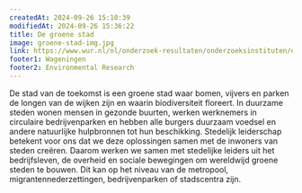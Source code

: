 ```yaml
---
createdAt: 2024-09-26 15:10:39
modifiedAt: 2024-09-26 15:36:22
title: De groene stad
image: groene-stad-img.jpg
link: https://www.wur.nl/nl/onderzoek-resultaten/onderzoeksinstituten/environmental-research/programmas/de-groene-stad-3.htm
footer1: Wageningen
footer2: Environmental Research
---
```


De stad van de toekomst is een groene stad waar bomen, vijvers en parken de longen van de wijken zijn en waarin biodiversiteit floreert. In duurzame steden wonen mensen in gezonde buurten, werken werknemers in circulaire bedrijvenparken en hebben alle burgers duurzaam voedsel en andere natuurlijke hulpbronnen tot hun beschikking. Stedelijk leiderschap betekent voor ons dat we deze oplossingen samen met de inwoners van steden creëren. Daarom werken we samen met stedelijke leiders uit het bedrijfsleven, de overheid en sociale bewegingen om wereldwijd groene steden te bouwen. Dit kan op het niveau van de metropool, migrantennederzettingen, bedrijvenparken of stadscentra zijn.
